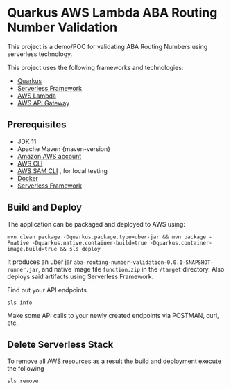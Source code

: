 # Quarkus AWS Lambda ABA Routing Number Validation

This project is a demo/POC for validating ABA Routing Numbers using serverless technology.

This project uses the following frameworks and technologies:

- [Quarkus](https://quarkus.io/)
- [Serverless Framework](https://www.serverless.com/)
- [AWS Lambda](https://aws.amazon.com/lambda/)
- [AWS API Gateway](https://aws.amazon.com/api-gateway/)

## Prerequisites

* JDK 11
* Apache Maven {maven-version}
* [Amazon AWS account](https://aws.amazon.com)
* [AWS CLI](https://docs.aws.amazon.com/cli/latest/userguide/cli-chap-install.html)
* [AWS SAM CLI](https://docs.aws.amazon.com/serverless-application-model/latest/developerguide/serverless-sam-cli-install.html)
  , for local testing
* [Docker](https://www.docker.com/)
* [Serverless Framework](www.serverless.com)

## Build and Deploy

The application can be packaged and deployed to AWS using:

```shell script
mvn clean package -Dquarkus.package.type=uber-jar && mvn package -Pnative -Dquarkus.native.container-build=true -Dquarkus.container-image.build=true && sls deploy
```

It produces an uber jar `aba-routing-number-validation-0.0.1-SNAPSHOT-runner.jar`, and native image file `function.zip`
in the `/target` directory. Also deploys said artifacts using Serverless Framework.

Find out your API endpoints

````shell script
sls info
````

Make some API calls to your newly created endpoints via POSTMAN, curl, etc.

## Delete Serverless Stack

To remove all AWS resources as a result the build and deployment execute the following

```shell script
sls remove
```